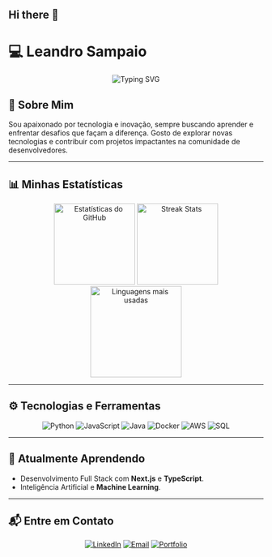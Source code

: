 ## Hi there 👋
# 💻 Leandro Sampaio

<p align="center">
  <img src="https://readme-typing-svg.herokuapp.com?color=35A2E8&size=25&center=true&vCenter=true&lines=Bem-vindo+ao+meu+GitHub!+👋;Sou+desenvolvedor+de+tecnologia+🚀" alt="Typing SVG" />
</p>

## 🎯 Sobre Mim
Sou apaixonado por tecnologia e inovação, sempre buscando aprender e enfrentar desafios que façam a diferença. Gosto de explorar novas tecnologias e contribuir com projetos impactantes na comunidade de desenvolvedores.

---

## 📊 Minhas Estatísticas

<div align="center">
  <img height="160em" src="https://github-readme-stats.vercel.app/api?username=LeandroSampaio001&show_icons=true&theme=radical&include_all_commits=true&count_private=true" alt="Estatísticas do GitHub" />
  <img height="160em" src="https://github-readme-streak-stats.herokuapp.com/?user=LeandroSampaio001&theme=radical" alt="Streak Stats" />
</div>
<div align="center">
  <img height="180em" src="https://github-readme-stats.vercel.app/api/top-langs/?username=LeandroSampaio001&layout=compact&theme=radical" alt="Linguagens mais usadas" />
</div>

---

## ⚙️ Tecnologias e Ferramentas

<p align="center">
  <img src="https://img.shields.io/badge/Python-%2314354C.svg?style=for-the-badge&logo=python&logoColor=white" alt="Python" />
  <img src="https://img.shields.io/badge/JavaScript-%23323330.svg?style=for-the-badge&logo=javascript&logoColor=%23F7DF1E" alt="JavaScript" />
  <img src="https://img.shields.io/badge/Java-%23007396.svg?style=for-the-badge&logo=java&logoColor=white" alt="Java" />
  <img src="https://img.shields.io/badge/Docker-%230db7ed.svg?style=for-the-badge&logo=docker&logoColor=white" alt="Docker" />
  <img src="https://img.shields.io/badge/AWS-%23FF9900.svg?style=for-the-badge&logo=amazon-aws&logoColor=white" alt="AWS" />
  <img src="https://img.shields.io/badge/SQL-%23098ee.svg?style=for-the-badge&logo=postgresql&logoColor=white" alt="SQL" />
</p>

---

## 🌱 Atualmente Aprendendo
- Desenvolvimento Full Stack com **Next.js** e **TypeScript**.
- Inteligência Artificial e **Machine Learning**.

---

## 📬 Entre em Contato
<p align="center">
  <a href="https://www.linkedin.com/in/leandro-sampaio-5417bb298/" target="_blank"><img src="https://img.shields.io/badge/-LinkedIn-%230077B5?style=for-the-badge&logo=linkedin&logoColor=white" alt="LinkedIn" /></a>
  <a href="mailto:leosampaio@gmail.com"><img src="https://img.shields.io/badge/-Email-%23333?style=for-the-badge&logo=gmail&logoColor=red" alt="Email" /></a>
  <a href="https://github.com/LeandroSampaio001" target="_blank"><img src="https://img.shields.io/badge/-Portfolio-%23ff69b4?style=for-the-badge&logo=browser&logoColor=white" alt="Portfolio" /></a>
</p>


<!--
**LeandroSampaio001/LeandroSampaio001** is a ✨ _special_ ✨ repository because its `README.md` (this file) appears on your GitHub profile.

Here are some ideas to get you started:

- 🔭 I’m currently working on ...
- 🌱 I’m currently learning ...
- 👯 I’m looking to collaborate on ...
- 🤔 I’m looking for help with ...
- 💬 Ask me about ...
- 📫 How to reach me: ...
- 😄 Pronouns: ...
- ⚡ Fun fact: ...
-->
